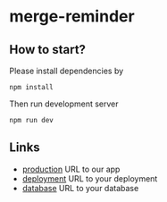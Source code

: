# merge-reminder

## How to start?
Please install dependencies by
```
npm install
```

Then run development server
```
npm run dev
```

## Links
* [production](https://exmaple.com) URL to our app
* [deployment](https://exmaple.com) URL to your deployment
* [database](https://cloud.mongodb.com/v2/661119a2fb80c513aef9afcc) URL to your database